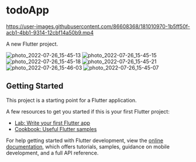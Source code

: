 # todoApp

https://user-images.githubusercontent.com/86608368/181010970-1b5ff50f-acb1-4bb1-9314-12cbf14a50b9.mp4


A new Flutter project.

![photo_2022-07-26_15-45-13](https://user-images.githubusercontent.com/86608368/181009168-0b21c571-f9fa-460e-9c71-a80d154e9e75.jpg)
![photo_2022-07-26_15-45-15](https://user-images.githubusercontent.com/86608368/181009175-99150591-667e-4581-84d0-5d034dd51145.jpg)
![photo_2022-07-26_15-45-18](https://user-images.githubusercontent.com/86608368/181009178-ecf4ad24-2032-406c-8bb7-3106d55cdb0c.jpg)
![photo_2022-07-26_15-45-21](https://user-images.githubusercontent.com/86608368/181009183-205d9def-fc36-4bec-9748-d1c52fe4d4f8.jpg)
![photo_2022-07-26_15-46-03](https://user-images.githubusercontent.com/86608368/181009184-e6766949-e33c-412a-8097-98be875c33e9.jpg)
![photo_2022-07-26_15-45-07](https://user-images.githubusercontent.com/86608368/181009186-886f27bf-6fb5-4d65-be32-6ac9947b80b7.jpg)


## Getting Started



This project is a starting point for a Flutter application.

A few resources to get you started if this is your first Flutter project:

- [Lab: Write your first Flutter app](https://docs.flutter.dev/get-started/codelab)
- [Cookbook: Useful Flutter samples](https://docs.flutter.dev/cookbook)

For help getting started with Flutter development, view the
[online documentation](https://docs.flutter.dev/), which offers tutorials,
samples, guidance on mobile development, and a full API reference.
